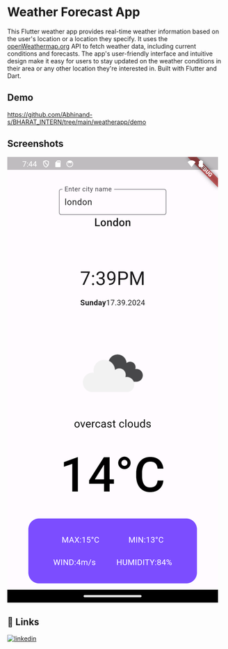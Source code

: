 
# Weather Forecast App 

This Flutter weather app provides real-time weather information based on the user's location or a location they specify. It uses the [openWeathermap.org](https://openweathermap.org/) API to fetch weather data, including current conditions and forecasts. The app's user-friendly interface and intuitive design make it easy for users to stay updated on the weather conditions in their area or any other location they're interested in. Built with Flutter and Dart.



## Demo



https://github.com/Abhinand-s/BHARAT_INTERN/tree/main/weatherapp/demo
## Screenshots

![App Screenshot](https://github.com/Abhinand-s/BHARAT_INTERN/blob/main/weatherapp/demo/Screenshot_1710684878.png)


## 🔗 Links

[![linkedin](https://img.shields.io/badge/linkedin-0A66C2?style=for-the-badge&logo=linkedin&logoColor=white)](https://www.linkedin.com/in/abhinands123)


